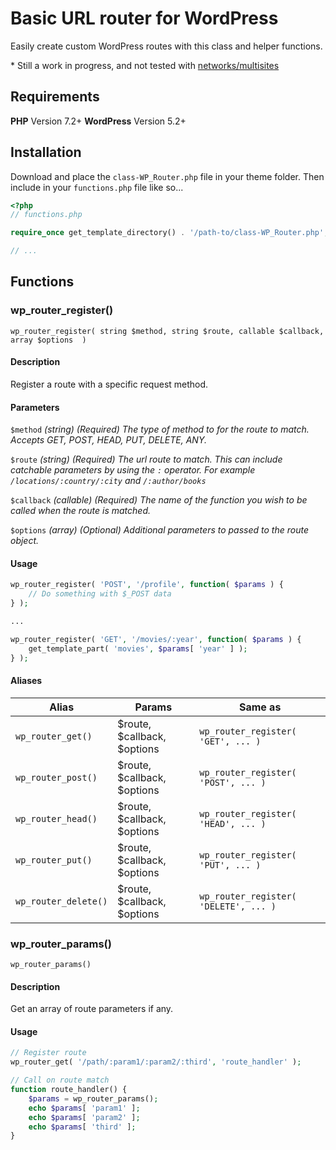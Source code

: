 # Basic URL router for WordPress
Easily create custom WordPress routes with this class and helper functions.

\* Still a work in progress, and not tested with [networks/multisites]([https://wordpress.org/support/article/create-a-network/](https://wordpress.org/support/article/create-a-network/))

## Requirements

**PHP** Version 7.2+
**WordPress** Version 5.2+

## Installation
Download and place the `class-WP_Router.php` file in your theme folder. Then include in your `functions.php` file like so...

```php
<?php
// functions.php

require_once get_template_directory() . '/path-to/class-WP_Router.php';	

// ...
```

## Functions

### wp_router_register()
`wp_router_register( string $method, string $route, callable $callback, array $options  )`

#### Description
Register a route with a specific request method.

#### Parameters
`$method`
*(string) (Required) The type of method to for the route to match. Accepts GET, POST, HEAD, PUT, DELETE, ANY.*

`$route`
*(string) (Required) The url route to match. This can include catchable parameters by using the `:` operator.*
*For example `/locations/:country/:city` and `/:author/books`*

`$callback`
*(callable) (Required) The name of the function you wish to be called when the route is matched.*

`$options`
*(array) (Optional) Additional parameters to passed to the route object.*

#### Usage
```php
wp_router_register( 'POST', '/profile', function( $params ) {
	// Do something with $_POST data
} );

...

wp_router_register( 'GET', '/movies/:year', function( $params ) {
	get_template_part( 'movies', $params[ 'year' ] );
} );
```

#### Aliases

| Alias | Params | Same as |
|--|--|--|
| `wp_router_get()` | $route, $callback, $options | `wp_router_register( 'GET', ... )` |
| `wp_router_post()` | $route, $callback, $options | `wp_router_register( 'POST', ... )` |
| `wp_router_head()` | $route, $callback, $options | `wp_router_register( 'HEAD', ... )` |
| `wp_router_put()` | $route, $callback, $options | `wp_router_register( 'PUT', ... )` |
| `wp_router_delete()` | $route, $callback, $options | `wp_router_register( 'DELETE', ... )` |

### wp_router_params()
`wp_router_params()`

#### Description

Get an array of route parameters if any.

#### Usage
```php
// Register route
wp_router_get( '/path/:param1/:param2/:third', 'route_handler' );

// Call on route match
function route_handler() {
	$params = wp_router_params();
	echo $params[ 'param1' ];
	echo $params[ 'param2' ];
	echo $params[ 'third' ];
}
```